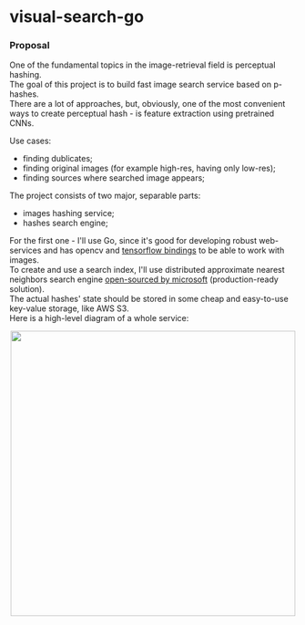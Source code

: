 # visual-search-go

### Proposal  

One of the fundamental topics in the image-retrieval field is perceptual hashing.  
The goal of this project is to build fast image search service based on p-hashes.  
There are a lot of approaches, but, obviously, one of the most convenient ways to create perceptual hash - is feature extraction using pretrained CNNs.  

Use cases:  
 - finding dublicates;  
 - finding original images (for example high-res, having only low-res);  
 - finding sources where searched image appears;  
 
The project consists of two major, separable parts:  
 - images hashing service;  
 - hashes search engine;  

For the first one - I'll use Go, since it's good for developing robust web-services and has opencv and [tensorflow bindings](https://syslog.ravelin.com/go-tensorflow-74d1101fab3f) to be able to work with images.  
To create and use a search index, I'll use distributed approximate nearest neighbors search engine [open-sourced by microsoft](https://github.com/microsoft/SPTAG) (production-ready solution).  
The actual hashes' state should be stored in some cheap and easy-to-use key-value storage, like AWS S3.  
Here is a high-level diagram of a whole service:  
<p align="center"> <img src="https://github.com/gasparian/visual-search-go/blob/master/imgs/random - images-search.jpg" height=500 /> </p>  

